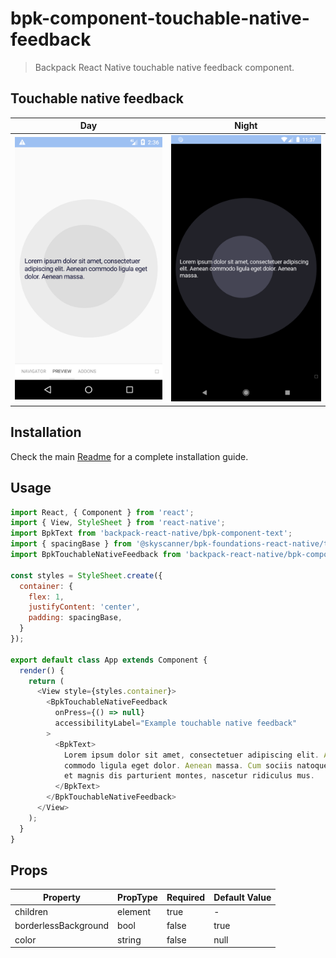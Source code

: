 # bpk-component-touchable-native-feedback

> Backpack React Native touchable native feedback component.

## Touchable native feedback

| Day | Night |
| --- | --- |
| <img src="https://raw.githubusercontent.com/Skyscanner/backpack-react-native/main/screenshots/bpk-component-touchable-native-feedback/android/default.png" alt="bpk-component-touchable-native-feedback Google Pixel emulator" width="375" /> | <img src="https://raw.githubusercontent.com/Skyscanner/backpack-react-native/main/screenshots/bpk-component-touchable-native-feedback/android/default_dm.png" alt="bpk-component-touchable-native-feedback Google Pixel emulator - dark mode" width="375" /> |

## Installation

Check the main [Readme](https://github.com/skyscanner/backpack-react-native#usage) for a complete installation guide.

## Usage

```js
import React, { Component } from 'react';
import { View, StyleSheet } from 'react-native';
import BpkText from 'backpack-react-native/bpk-component-text';
import { spacingBase } from '@skyscanner/bpk-foundations-react-native/tokens/base.react.native';
import BpkTouchableNativeFeedback from 'backpack-react-native/bpk-component-touchable-native-feedback';

const styles = StyleSheet.create({
  container: {
    flex: 1,
    justifyContent: 'center',
    padding: spacingBase,
  }
});

export default class App extends Component {
  render() {
    return (
      <View style={styles.container}>
        <BpkTouchableNativeFeedback
          onPress={() => null}
          accessibilityLabel="Example touchable native feedback"
        >
          <BpkText>
            Lorem ipsum dolor sit amet, consectetuer adipiscing elit. Aenean
            commodo ligula eget dolor. Aenean massa. Cum sociis natoque penatibus
            et magnis dis parturient montes, nascetur ridiculus mus.
          </BpkText>
        </BpkTouchableNativeFeedback>
      </View>
    );
  }
}
```

## Props

| Property             | PropType | Required | Default Value |
| -------------------- | -------- | -------- | ------------- |
| children             | element  | true     | -             |
| borderlessBackground | bool     | false    | true          |
| color                | string   | false    | null          |
